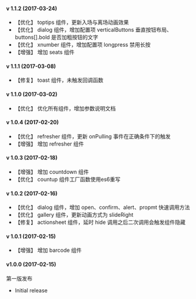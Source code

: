 #### v 1.1.2 (2017-03-24)

- 【优化】 toptips 组件，更新入场与离场动画效果
- 【优化】 dialog 组件，增加配置项 verticalButtons 垂直按钮布局、buttons[].bold 是否加粗按钮的文字
- 【优化】 xnumber 组件，增加配置项 longpress 禁用长按
- 【增强】 增加 seats 组件

#### v 1.1.1 (2017-03-08)

- 【修复】 toast 组件，未触发回调函数

#### v 1.1.0 (2017-03-02)

- 【优化】 优化所有组件，增加参数说明文档

#### v 1.0.4 (2017-02-20)

- 【优化】 refresher 组件，更新 onPulling 事件在正确条件下的触发
- 【增强】 增加 refresher 组件

#### v 1.0.3 (2017-02-18)

- 【增强】 增加 countdown 组件
- 【优化】 countup 组件工厂函数使用es6重写

#### v 1.0.2 (2017-02-16)

- 【优化】 dialog 组件，增加 open、confirm、alert、propmt 快速调用方法
- 【优化】 gallery 组件，更新动画方式为 slideRight
- 【修复】 actionsheet 组件，延时 hide 调用之后二次调用会触发组件隐藏

#### v 1.0.1 (2017-02-15)

- 【增强】 增加 barcode 组件

#### v1.0.0 (2017-02-15)

第一版发布

- Initial release